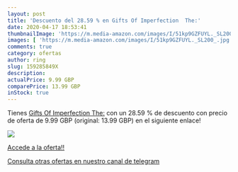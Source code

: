 ```yaml
---
layout: post
title: 'Descuento del 28.59 % en Gifts Of Imperfection  The:'
date: 2020-04-17 18:53:41
thumbnailImage: 'https://m.media-amazon.com/images/I/51kp9GZFUYL._SL200_.jpg'
images: [ 'https://m.media-amazon.com/images/I/51kp9GZFUYL._SL200_.jpg' ]
comments: true
category: ofertas
author: ring
slug: 159285849X
description:
actualPrice: 9.99 GBP
comparePrice: 13.99 GBP
inStock: true
---
```


Tienes [Gifts Of Imperfection  The:](https://www.amazon.com/dp/159285849X/?tag=redken08-20) con un 28.59 % de descuento con precio de oferta de 9.99 GBP (original: 13.99 GBP) en el siguiente enlace!

[![](https://m.media-amazon.com/images/I/51kp9GZFUYL._SL200_.jpg)](https://www.amazon.com/dp/159285849X/?tag=redken08-20)

[Accede a la oferta!!](https://www.amazon.com/dp/159285849X/?tag=redken08-20)

[Consulta otras ofertas en nuestro canal de telegram](https://t.me/s/ofertas25)
